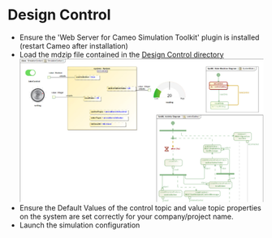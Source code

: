 # Design Control

* Ensure the 'Web Server for Cameo Simulation Toolkit' plugin is installed (restart Cameo after installation)
* Load the mdzip file contained in the [Design Control directory](/control_design/)
![design control](img/design_control.jpg)
* Ensure the Default Values of the control topic and value topic properties on the system are set correctly for your company/project name.
* Launch the simulation configuration